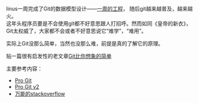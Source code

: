 linus一周完成了Git的数据模型设计——[一周的工程](https://lkml.org/lkml/2005/4/6/121)， 随后git越来越普及，越来越火。  
这年头程序员要是不会使用git都不好意思跟人打招呼。然而如同《皇帝的新衣》，Git太权威了，大家都不会或者不好意思说它“难学”，“难用”。  

实际上Git没那么简单，当然也没那么难，前提是真的了解它的原理。

贴一篇很有启发性的老文章[Git比你想象的简单](http://nfarina.com/post/9868516270/git-is-simpler)


主要参考内容：
- [Pro Git](https://progit.bootcss.com/#_getting_started)
- [Pro Git v2](https://git-scm.com/book/zh/v2/%E8%B5%B7%E6%AD%A5-%E5%85%B3%E4%BA%8E%E7%89%88%E6%9C%AC%E6%8E%A7%E5%88%B6)
- [万能的stackoverflow](https://stackoverflow.com)